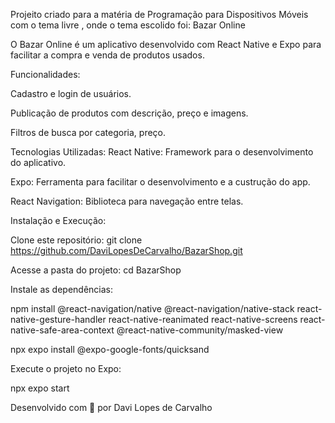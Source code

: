 Projeito criado para a matéria de Programação para Dispositivos Móveis com o tema livre , onde o tema escolido foi: Bazar Online

O Bazar Online é um aplicativo desenvolvido com React Native e Expo para facilitar a compra e venda de produtos usados. 

Funcionalidades:

Cadastro e login de usuários.

Publicação de produtos com descrição, preço e imagens.

Filtros de busca por categoria, preço.

Tecnologias Utilizadas:
React Native: Framework para o desenvolvimento do aplicativo.

Expo: Ferramenta para facilitar o desenvolvimento e a custrução do app.

React Navigation: Biblioteca para navegação entre telas.

Instalação e Execução:

Clone este repositório: git clone https://github.com/DaviLopesDeCarvalho/BazarShop.git

Acesse a pasta do projeto: cd BazarShop

Instale as dependências: 

npm install @react-navigation/native @react-navigation/native-stack react-native-gesture-handler react-native-reanimated react-native-screens react-native-safe-area-context @react-native-community/masked-view

npx expo install @expo-google-fonts/quicksand

Execute o projeto no Expo:

npx expo start

Desenvolvido com 💙 por Davi Lopes de Carvalho

